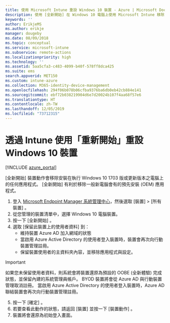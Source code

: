 ```yaml
---
title: 使用 Microsoft Intune 重設 Windows 10 裝置 - Azure | Microsoft Docs
description: 使用 [全新開始] 在 Windows 10 電腦上使用 Microsoft Intune 移除或解除安裝應用程式。
keywords: ''
author: ErikjeMS
ms.author: erikje
manager: dougeby
ms.date: 08/09/2018
ms.topic: conceptual
ms.service: microsoft-intune
ms.subservice: remote-actions
ms.localizationpriority: high
ms.technology: ''
ms.assetid: 5aa5cfa3-c483-4099-b40f-578ff8dca425
ms.suite: ems
search.appverid: MET150
ms.custom: intune-azure
ms.collection: M365-identity-device-management
ms.openlocfilehash: 294f06b078b06cfba9376ba6db0eb42cb884e141
ms.sourcegitcommit: ebf72b038219904d6e7d20024b107f4aa68f57e6
ms.translationtype: HT
ms.contentlocale: zh-TW
ms.lasthandoff: 12/05/2019
ms.locfileid: "73712315"
---
```

# <a name="use-fresh-start-to-reset-windows-10-devices-with-intune"></a>透過 Intune 使用「重新開始」重設 Windows 10 裝置


[!INCLUDE [azure_portal](../includes/azure_portal.md)]

[全新開始]  裝置動作會移除安裝在執行 Windows 10 1703 版或更新版本之電腦上的任何應用程式。 [全新開始] 有利於移除一般新電腦會有的預先安裝 (OEM) 應用程式。 

1. 登入 [Microsoft Endpoint Manager 系統管理中心](https://go.microsoft.com/fwlink/?linkid=2109431)，然後選取 [裝置]   > [所有裝置]  。
2. 從您管理的裝置清單中，選擇 Windows 10 電腦裝置。
3. 按一下 [全新開始]  。 
4. 選取 [保留此裝置上的使用者資料]  到：
   * 維持裝置 Azure AD 加入網域的狀態
   * 當啟用 Azure Active Directory 的使用者登入裝置時，裝置會再次向行動裝置管理註冊。
   * 保留裝置使用者的主資料夾內容，並移除應用程式與設定。

  > [!IMPORTANT]
 > 如果您未保留使用者資料，則系統會將裝置還原為預設的 OOBE (全新體驗) 完成狀態，並保留內建的系統管理員帳戶。
 > BYOD 裝置將會從 Azure AD 與行動裝置管理取消註冊。
 > 當啟用 Azure Active Directory 的使用者登入裝置時，Azure AD 聯結裝置會再次向行動裝置管理註冊。
 
5. 按一下 [確定]  。   
6. 若要查看此動作的狀態，請返回 [裝置]  並按一下 [裝置動作]  。  
7. 裝置將會還原為初始登入畫面。
